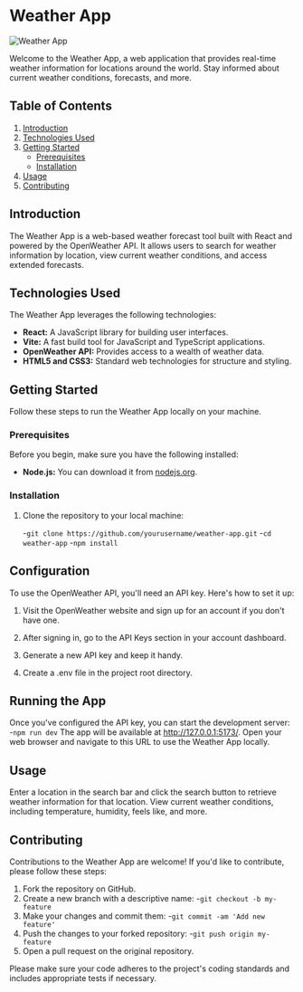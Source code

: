 # Weather App

![Weather App](https://example.com/weather-app-screenshot.png)

Welcome to the Weather App, a web application that provides real-time weather information for locations around the world. Stay informed about current weather conditions, forecasts, and more.

## Table of Contents

1. [Introduction](#introduction)
2. [Technologies Used](#technologies-used)
3. [Getting Started](#getting-started)
   - [Prerequisites](#prerequisites)
   - [Installation](#installation)
4. [Usage](#usage)
5. [Contributing](#contributing)


## Introduction

The Weather App is a web-based weather forecast tool built with React and powered by the OpenWeather API. It allows users to search for weather information by location, view current weather conditions, and access extended forecasts.

## Technologies Used

The Weather App leverages the following technologies:

- **React:** A JavaScript library for building user interfaces.
- **Vite:** A fast build tool for JavaScript and TypeScript applications.
- **OpenWeather API:** Provides access to a wealth of weather data.
- **HTML5 and CSS3:** Standard web technologies for structure and styling.

## Getting Started

Follow these steps to run the Weather App locally on your machine.

### Prerequisites

Before you begin, make sure you have the following installed:

- **Node.js:** You can download it from [nodejs.org](https://nodejs.org/).

### Installation

1. Clone the repository to your local machine:

   
   -`git clone https://github.com/yourusername/weather-app.git`
   -`cd weather-app`
   -`npm install`

## Configuration
To use the OpenWeather API, you'll need an API key. Here's how to set it up:

1. Visit the OpenWeather website and sign up for an account if you don't have one.

2. After signing in, go to the API Keys section in your account dashboard.

3. Generate a new API key and keep it handy.

4. Create a .env file in the project root directory.

## Running the App
  Once you've configured the API key, you can start the development server:
     -`npm run dev`
The app will be available at http://127.0.0.1:5173/. Open your web browser and navigate to this URL to use the Weather App locally.

## Usage
  Enter a location in the search bar and click the search button to retrieve weather information for that location.
  View current weather conditions, including temperature, humidity, feels like, and more.

## Contributing
Contributions to the Weather App are welcome! If you'd like to contribute, please follow these steps:

  1. Fork the repository on GitHub.
  2. Create a new branch with a descriptive name:
     -`git checkout -b my-feature`
  3. Make your changes and commit them:
     -`git commit -am 'Add new feature'`
  4. Push the changes to your forked repository:
     -`git push origin my-feature`
  5. Open a pull request on the original repository.

Please make sure your code adheres to the project's coding standards and includes appropriate tests if necessary.





  



